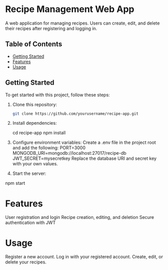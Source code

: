 # Recipe Management Web App

A web application for managing recipes. Users can create, edit, and delete their recipes after registering and logging in.

## Table of Contents

- [Getting Started](#getting-started)
- [Features](#features)
- [Usage](#usage)


## Getting Started

To get started with this project, follow these steps:

1. Clone this repository:

   ```bash
   git clone https://github.com/yourusername/recipe-app.git
2. Install dependencies:

   cd recipe-app
   npm install


3. Configure environment variables:
Create a .env file in the project root and add the following:
PORT=3000
MONGODB_URI=mongodb://localhost:27017/recipe-db
JWT_SECRET=mysecretkey
Replace the database URI and secret key with your own values.

4. Start the server:

npm start

# Features
User registration and login
Recipe creation, editing, and deletion
Secure authentication with JWT

# Usage

Register a new account.
Log in with your registered account.
Create, edit, or delete your recipes.
